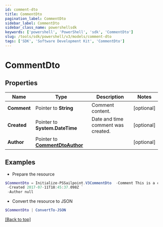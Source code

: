```yaml
---
id: comment-dto
title: CommentDto
pagination_label: CommentDto
sidebar_label: CommentDto
sidebar_class_name: powershellsdk
keywords: ['powershell', 'PowerShell', 'sdk', 'CommentDto'] 
slug: /tools/sdk/powershell/v3/models/comment-dto
tags: ['SDK', 'Software Development Kit', 'CommentDto']
---
```



# CommentDto

## Properties

Name | Type | Description | Notes
------------ | ------------- | ------------- | -------------
**Comment** |  Pointer to **String** | Comment content. | [optional] 
**Created** |  Pointer to **System.DateTime** | Date and time comment was created. | [optional] 
**Author** |  Pointer to [**CommentDtoAuthor**](comment-dto-author) |  | [optional] 

## Examples

- Prepare the resource
```powershell
$CommentDto = Initialize-PSSailpoint.V3CommentDto  -Comment This is a comment. `
 -Created 2017-07-11T18:45:37.098Z `
 -Author null
```

- Convert the resource to JSON
```powershell
$CommentDto | ConvertTo-JSON
```


[[Back to top]](#) 

